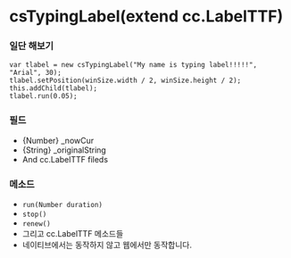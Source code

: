 csTypingLabel(extend cc.LabelTTF)
=========

### 일단 해보기

```
var tlabel = new csTypingLabel("My name is typing label!!!!!", "Arial", 30);
tlabel.setPosition(winSize.width / 2, winSize.height / 2);
this.addChild(tlabel);
tlabel.run(0.05);
```

### 필드

- {Number} _nowCur
- {String} _originalString
- And cc.LabelTTF fileds

### 메소드

- `run(Number duration)`
- `stop()`
- `renew()`
- 그리고 cc.LabelTTF 메소드들
- 네이티브에서는 동작하지 않고 웹에서만 동작합니다.
